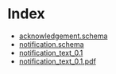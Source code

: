 # Index
- [acknowledgement.schema](acknowledgement.schema.md)
- [notification.schema](notification.schema.md)
- [notification_text_0.1](notification_text_0.1.md)
- [notification_text_0.1.pdf](notification_text_0.1.pdf)
